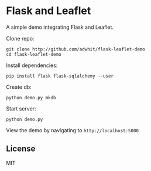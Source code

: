Flask and Leaflet
=================

A simple demo integrating Flask and Leaflet.

Clone repo:

```
git clone http://github.com/adwhit/flask-leaflet-demo
cd flask-leaflet-demo
```

Install dependencies:

```
pip install flask flask-sqlalchemy --user
```

Create db: 

```
python demo.py mkdb
```

Start server:

```
python demo.py
```

View the demo by navigating to `http://localhost:5000`


License
-------
MIT
